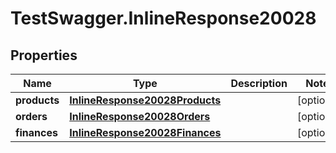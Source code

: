 # TestSwagger.InlineResponse20028

## Properties

Name | Type | Description | Notes
------------ | ------------- | ------------- | -------------
**products** | [**InlineResponse20028Products**](InlineResponse20028Products.md) |  | [optional] 
**orders** | [**InlineResponse20028Orders**](InlineResponse20028Orders.md) |  | [optional] 
**finances** | [**InlineResponse20028Finances**](InlineResponse20028Finances.md) |  | [optional] 


